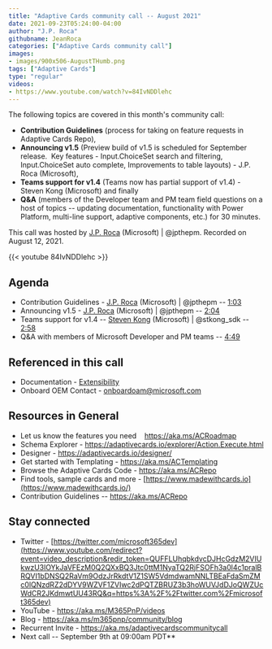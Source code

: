 ```yaml
---
title: "Adaptive Cards community call -- August 2021"
date: 2021-09-23T05:24:00-04:00
author: "J.P. Roca"
githubname: JeanRoca
categories: ["Adaptive Cards community call"]
images:
- images/900x506-AugustTHumb.png
tags: ["Adaptive Cards"]
type: "regular"
videos:
- https://www.youtube.com/watch?v=84IvNDDlehc
---
```


The following topics are covered in this month's community call:

- **Contribution Guidelines** (process for taking on feature requests in Adaptive Cards Repo), 
- **Announcing v1.5** (Preview build of v1.5 is scheduled for September release.  Key features - Input.ChoiceSet search and filtering, Input.ChoiceSet auto complete, Improvements to table layouts) - J.P. Roca (Microsoft), 
- **Teams support for v1.4** (Teams now has partial support of v1.4) - Steven Kong (Microsoft) and finally
- **Q&A** (members of the Developer team and PM team field questions on a host of topics -- updating documentation, functionality with Power Platform, multi-line support, adaptive components, etc.) for 30 minutes.

This call was hosted by [J.P. Roca](https://twitter.com/jpthepm) (Microsoft) | @jpthepm. Recorded on August 12, 2021.

{{< youtube 84IvNDDlehc >}}

## Agenda

-   Contribution Guidelines - [J.P. Roca](https://twitter.com/jpthepm)
    (Microsoft) | @jpthepm --
    [1:03](https://youtu.be/84IvNDDlehc?t=63)
-   Announcing v1.5 - [J.P. Roca](https://twitter.com/jpthepm)
    (Microsoft) | @jpthepm --
    [2:04](https://youtu.be/84IvNDDlehc?t=124)
-   Teams support for v1.4 -- [Steven
    Kong](https://twitter.com/stkong_sdk) (Microsoft) | @stkong_sdk --
    [2:58](https://youtu.be/84IvNDDlehc?t=178)
-   Q&A with members of Microsoft Developer and PM teams --
    [4:49](https://youtu.be/84IvNDDlehc?t=289)


## Referenced in this call

-   Documentation -
    [Extensibility](https://docs.microsoft.com/adaptive-cards/sdk/rendering-cards/javascript/extensibility)
-   Onboard OEM Contact - <onboardoam@microsoft.com>



## Resources in General

-   Let us know the features you need    <https://aka.ms/ACRoadmap>
-   Schema Explorer
    - <https://adaptivecards.io/explorer/Action.Execute.html>
-   Designer - <https://adaptivecards.io/designer/> 
-   Get started with Templating - <https://aka.ms/ACTemplating>
-   Browse the Adaptive Cards Code - <https://aka.ms/ACRepo>
-   Find tools, sample cards and more
    - [https://www.madewithcards.io](https://www.madewithcards.io/)
-   Contribution Guidelines -- <https://aka.ms/ACRepo> 


## Stay connected

-   Twitter
    - [https://twitter.com/microsoft365dev](https://www.youtube.com/redirect?event=video_description&redir_token=QUFFLUhqbkdvcDJHcGdzM2VIUkwzU3lOYkJaVFEzM0Q2QXxBQ3Jtc0ttM1NyaTQ2RjFSOFh3a0l4c1pralBRQVI1bDNSQ2RaVm9OdzJrRkdtV1Z1SW5VdmdwamNNLTBEaFdaSmZMc0lQNzdRZ2dDYV9WZVF1ZVIwc2dPQTZBRUZ3b3hoWUVJdDJoQWZUcWdCR2JKdmwtUU43RQ&q=https%3A%2F%2Ftwitter.com%2Fmicrosoft365dev)​
-   YouTube - <https://aka.ms/M365PnP/videos>​
-   Blog - <https://aka.ms/m365pnp/community/blog>
-   Recurrent Invite - <https://aka.ms/adaptivecardscommunitycall>
-   Next call -- September 9th at 09:00am PDT**

